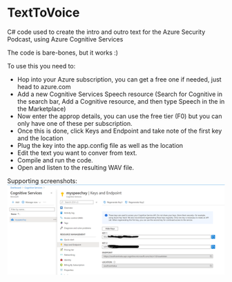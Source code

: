 # TextToVoice
C# code used to create the intro and outro text for the Azure Security Podcast, using Azure Cognitive Services

The code is bare-bones, but it works :)

To use this you need to:

- Hop into your Azure subscription, you can get a free one if needed, just head to azure.com
- Add a new Cognitive Services Speech resource (Search for Cognitive in the search bar, Add a Cognitive resource, and then type Speech in the in the Marketplace)
- Now enter the approp details, you can use the free tier (F0) but you can only have one of these per subscription.
- Once this is done, click Keys and Endpoint and take note of the first key and the location
- Plug the key into the app.config file as well as the location
- Edit the text you want to conver from text.
- Compile and run the code.
- Open and listen to the resulting WAV file.

Supporting screenshots:
![](Annotation%202020-05-28%20151438.png)
